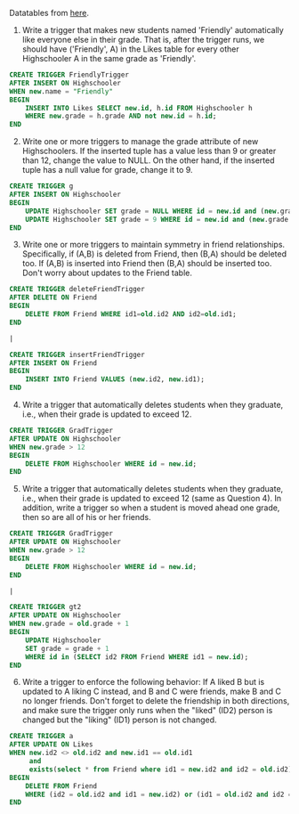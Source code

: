 Datatables from [here](https://github.com/janessatran/til/blob/master/SQL/socialdata.html).

1. Write a trigger that makes new students named 'Friendly' automatically like everyone else in their grade. That is, after the trigger runs, we should have ('Friendly', A) in the Likes table for every other Highschooler A in the same grade as 'Friendly'.
```sql
CREATE TRIGGER FriendlyTrigger
AFTER INSERT ON Highschooler
WHEN new.name = "Friendly"
BEGIN
    INSERT INTO Likes SELECT new.id, h.id FROM Highschooler h
    WHERE new.grade = h.grade AND not new.id = h.id;
END
```

2. Write one or more triggers to manage the grade attribute of new Highschoolers. If the inserted tuple has a value less than 9 or greater than 12, change the value to NULL. On the other hand, if the inserted tuple has a null value for grade, change it to 9. 
```sql
CREATE TRIGGER g
AFTER INSERT ON Highschooler
BEGIN
    UPDATE Highschooler SET grade = NULL WHERE id = new.id and (new.grade < 9 or new.grade > 12);
    UPDATE Highschooler SET grade = 9 WHERE id = new.id and (new.grade is NULL);
END
```

3. Write one or more triggers to maintain symmetry in friend relationships. Specifically, if (A,B) is deleted from Friend, then (B,A) should be deleted too. If (A,B) is inserted into Friend then (B,A) should be inserted too. Don't worry about updates to the Friend table. 
```sql
CREATE TRIGGER deleteFriendTrigger
AFTER DELETE ON Friend
BEGIN
    DELETE FROM Friend WHERE id1=old.id2 AND id2=old.id1;
END

|

CREATE TRIGGER insertFriendTrigger
AFTER INSERT ON Friend
BEGIN
    INSERT INTO Friend VALUES (new.id2, new.id1);
END
```

4. Write a trigger that automatically deletes students when they graduate, i.e., when their grade is updated to exceed 12. 
```sql
CREATE TRIGGER GradTrigger
AFTER UPDATE ON Highschooler
WHEN new.grade > 12
BEGIN
    DELETE FROM Highschooler WHERE id = new.id;
END
```

5. Write a trigger that automatically deletes students when they graduate, i.e., when their grade is updated to exceed 12 (same as Question 4). In addition, write a trigger so when a student is moved ahead one grade, then so are all of his or her friends. 
```sql
CREATE TRIGGER GradTrigger
AFTER UPDATE ON Highschooler
WHEN new.grade > 12
BEGIN
    DELETE FROM Highschooler WHERE id = new.id;
END

|

CREATE TRIGGER gt2
AFTER UPDATE ON Highschooler
WHEN new.grade = old.grade + 1
BEGIN
    UPDATE Highschooler
    SET grade = grade + 1 
    WHERE id in (SELECT id2 FROM Friend WHERE id1 = new.id);
END    
```

6. Write a trigger to enforce the following behavior: If A liked B but is updated to A liking C instead, and B and C were friends, make B and C no longer friends. Don't forget to delete the friendship in both directions, and make sure the trigger only runs when the "liked" (ID2) person is changed but the "liking" (ID1) person is not changed. 
```sql
CREATE TRIGGER a
AFTER UPDATE ON Likes
WHEN new.id2 <> old.id2 and new.id1 == old.id1 
     and 
     exists(select * from Friend where id1 = new.id2 and id2 = old.id2)
BEGIN
    DELETE FROM Friend
    WHERE (id2 = old.id2 and id1 = new.id2) or (id1 = old.id2 and id2 = new.id2);
END
```
